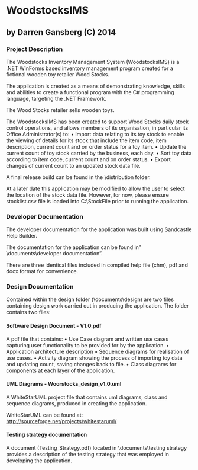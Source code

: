 # WoodstocksIMS 

## by Darren Gansberg (C) 2014

### Project Description 

The Woodstocks Inventory Management System (WoodstocksIMS) is a .NET WinForms based inventory management program created for a fictional wooden toy retailer Wood Stocks. 

The application is created as a means of demonstrating knowledge, skills and abilities to create a functional program with the C# programming language, targeting the .NET Framework.

The Wood Stocks retailer sells wooden toys. 

The WoodstocksIMS has been created to support Wood Stocks daily stock control operations, and allows members of its organisation, in particular its Office Administrator(s) to:
•	Import data relating to its toy stock to enable the viewing of details for its stock that include the item code, item description, current count and on order status for a toy item.
•	Update the current count of toy stock carried by the business, each day.
•	Sort toy data according to item code, current count and on order status. 
•	Export changes of current count to an updated stock data file.

A final release build can be found in the \distribution folder.

At a later date this application may be modified to allow the user to select the location of the stock data file. 
However, for now, please ensure stocklist.csv file is loaded into C:\StockFile prior to running the application.

### Developer Documentation 

The developer documentation for the application was built using Sandcastle Help Builder. 

The documentation for the application can be found in” \documents\developer documentation”. 

There are three identical files included in compiled help file (chm), pdf and docx format for convenience.

### Design Documentation 

Contained within the design folder (\documents\design) are two files containing design work carried out in producing the application. The folder contains two files:

#### Software Design Document - V1.0.pdf 

A pdf file that contains:
•	Use Case diagram and written use cases capturing user functionality to be provided for by the application.
•	Application architecture description
•	Sequence diagrams for realisation of use cases. 
•	Activity diagram showing the process of importing toy data and updating count, saving changes back to file.
•	Class diagrams for components at each layer of the application. 

#### UML Diagrams - Woorstocks_design_v1.0.uml

A WhiteStarUML project file that contains uml diagrams, class  and sequence diagrams, produced in creating the application.

WhiteStarUML can be found at: http://sourceforge.net/projects/whitestaruml/

#### Testing strategy documentation

A document (Testing_Strategy.pdf) located in \documents\testing strategy provides a description of the testing strategy that was employed in developing the application.